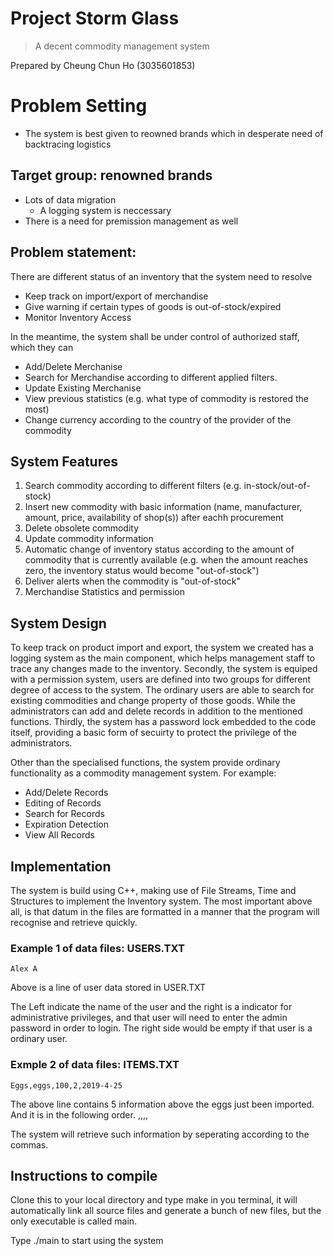 # Project Storm Glass
>A decent commodity management system

Prepared by
Cheung Chun Ho (3035601853)

# Problem Setting
 - The system is best given to reowned brands which in desperate need of backtracing logistics
## Target group: renowned brands
- Lots of data migration
  - A logging system is neccessary
- There is a need for premission management as well
## Problem statement: 
There are different status of an inventory that the system need to resolve
 - Keep track on import/export of merchandise
 - Give warning if certain types of goods is out-of-stock/expired
 - Monitor Inventory Access

In the meantime, the system shall be under control of authorized staff, which they can
 - Add/Delete Merchanise
 - Search for Merchandise according to different applied filters.
 - Update Existing Merchanise
 - View previous statistics (e.g. what type of commodity is restored the most)
 - Change currency according to the country of the provider of the commodity
 
## System Features
1. Search commodity according to different filters (e.g. in-stock/out-of-stock)
2. Insert new commodity with basic information (name, manufacturer, amount, price, availability of shop(s)) after eachh procurement
3. Delete obsolete commodity
4. Update commodity information
5. Automatic change of inventory status according to the amount of commodity that is currently available (e.g. when the amount reaches zero, the inventory status would become "out-of-stock")
6. Deliver alerts when the commodity is "out-of-stock"
7. Merchandise Statistics and permission

## System Design
To keep track on product import and export, the system we created has a logging system as the main component, which helps management staff to trace any changes made to the inventory. Secondly, the system is equiped with a permission system, users are defined into two groups for different degree of access to the system.
The ordinary users are able to search for existing commodities and change property of those goods. While the administrators can add and delete records in addition to the mentioned functions.
Thirdly, the system has a password lock embedded to the code itself, providing a basic form of secuirty to protect the privilege of the administrators.

Other than the specialised functions, the system provide ordinary functionality as a commodity management system.
For example:
 - Add/Delete Records
 - Editing of Records
 - Search for Records
 - Expiration Detection
 - View All Records
 
## Implementation
The system is build using C++, making use of File Streams, Time and Structures to implement the Inventory system.
The most important above all, is that datum in the files are formatted in a manner that the program will recognise and retrieve quickly.

### Example 1 of data files: USERS.TXT

	Alex A

Above is a line of user data stored in USER.TXT

The Left indicate the name of the user and the right is a indicator for administrative privileges, and that user will need to enter the admin password in order to login. The right side would be empty if that user is a ordinary user.

### Exmple 2 of data files: ITEMS.TXT

	Eggs,eggs,100,2,2019-4-25

The above line contains 5 information above the eggs just been imported. And it is in the following order.
	<Product Name>,<Product Category>,<Quantity>,<Shelf Life>,<Import Date>

The system will retrieve such information by seperating according to the commas.


## Instructions to compile
Clone this to your local directory and type make in you terminal, it will automatically link all source files and generate a bunch of new files, but the only executable is called main.

Type
	./main
to start using the system